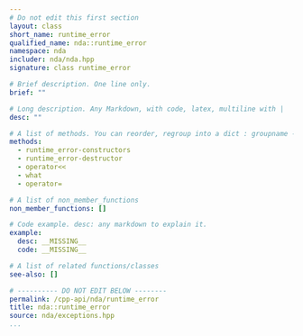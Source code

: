 ```yaml
---
# Do not edit this first section
layout: class
short_name: runtime_error
qualified_name: nda::runtime_error
namespace: nda
includer: nda/nda.hpp
signature: class runtime_error

# Brief description. One line only.
brief: ""

# Long description. Any Markdown, with code, latex, multiline with |
desc: ""

# A list of methods. You can reorder, regroup into a dict : groupname -> list
methods:
  - runtime_error-constructors
  - runtime_error-destructor
  - operator<<
  - what
  - operator=

# A list of non_member_functions
non_member_functions: []

# Code example. desc: any markdown to explain it.
example:
  desc: __MISSING__
  code: __MISSING__

# A list of related functions/classes
see-also: []

# ---------- DO NOT EDIT BELOW --------
permalink: /cpp-api/nda/runtime_error
title: nda::runtime_error
source: nda/exceptions.hpp
...
```


